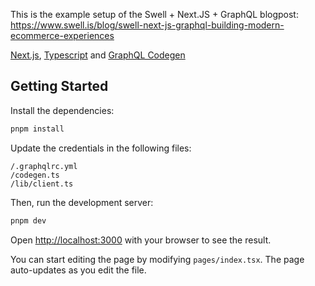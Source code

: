 This is the example setup of the Swell + Next.JS + GraphQL blogpost: https://www.swell.is/blog/swell-next-js-graphql-building-modern-ecommerce-experiences

[Next.js](https://nextjs.org/), [Typescript](https://www.typescriptlang.org/) and [GraphQL Codegen](https://the-guild.dev/graphql/codegen)

## Getting Started

Install the dependencies:

```bash
pnpm install
```

Update the credentials in the following files:
```
/.graphqlrc.yml
/codegen.ts
/lib/client.ts
```

Then, run the development server:

```bash
pnpm dev
```

Open [http://localhost:3000](http://localhost:3000) with your browser to see the result.

You can start editing the page by modifying `pages/index.tsx`. The page auto-updates as you edit the file.

